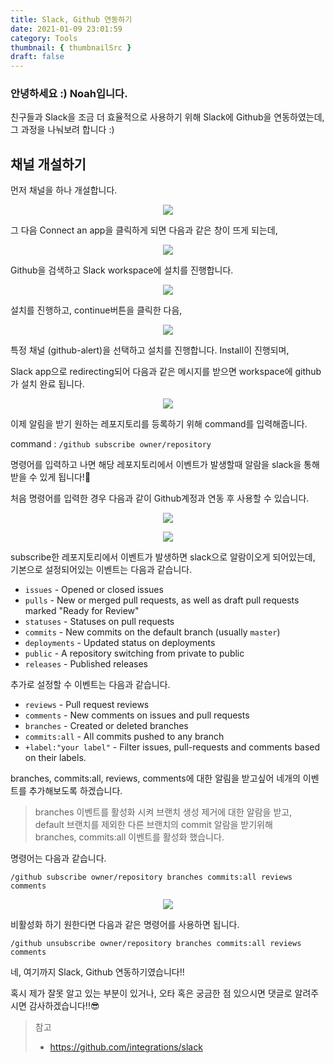 ```yaml
---
title: Slack, Github 연동하기
date: 2021-01-09 23:01:59
category: Tools
thumbnail: { thumbnailSrc }
draft: false
---
```


### 안녕하세요 :) Noah입니다.

친구들과 Slack을 조금 더 효율적으로 사용하기 위해 Slack에 Github을 연동하였는데, 그 과정을 나눠보려 합니다 :)

## 채널 개설하기

먼저 채널을 하나 개설합니다.

<p align="center">
    <img src="assets/2021-01-09/1.png"/>
</p>

그 다음 Connect an app을 클릭하게 되면 다음과 같은 창이 뜨게 되는데,

<p align="center">
    <img src="assets/2021-01-09/2.png"/>
</p>

Github을 검색하고 Slack workspace에 설치를 진행합니다.

<p align="center">
    <img src="assets/2021-01-09/3.png"/>
</p>

설치를 진행하고, continue버튼을 클릭한 다음,

<p align="center">
    <img src="assets/2021-01-09/4.png"/>
</p>

특정 채널 (github-alert)을 선택하고 설치를 진행합니다. Install이 진행되며,

Slack app으로 redirecting되어 다음과 같은 메시지를 받으면 workspace에 github가 설치 완료 됩니다.

<p align="center">
    <img src="assets/2021-01-09/5.png"/>
</p>

이제 알림을 받기 원하는 레포지토리를 등록하기 위해 command를 입력해줍니다.

command : `/github subscribe owner/repository`

명령어를 입력하고 나면 해당 레포지토리에서 이벤트가 발생할때 알람을 slack을 통해 받을 수 있게 됩니다!🙂

처음 명령어를 입력한 경우 다음과 같이 Github계정과 연동 후 사용할 수 있습니다.

<p align="center">
    <img src="assets/2021-01-09/6.png"/>
</p>

<p align="center">
    <img src="assets/2021-01-09/7.png"/>
</p>

subscribe한 레포지토리에서 이벤트가 발생하면 slack으로 알람이오게 되어있는데,  
기본으로 설정되어있는 이벤트는 다음과 같습니다.

- `issues` - Opened or closed issues
- `pulls` - New or merged pull requests, as well as draft pull requests marked "Ready for Review"
- `statuses` - Statuses on pull requests
- `commits` - New commits on the default branch (usually `master`)
- `deployments` - Updated status on deployments
- `public` - A repository switching from private to public
- `releases` - Published releases

추가로 설정할 수 이벤트는 다음과 같습니다.

- `reviews` - Pull request reviews
- `comments` - New comments on issues and pull requests
- `branches` - Created or deleted branches
- `commits:all` - All commits pushed to any branch
- `+label:"your label"` - Filter issues, pull-requests and comments based on their labels.

branches, commits:all, reviews, comments에 대한 알림을 받고싶어 네개의 이벤트를 추가해보도록 하겠습니다.

> branches 이벤트를 활성화 시켜 브랜치 생성 제거에 대한 알람을 받고,  
> default 브랜치를 제외한 다른 브랜치의 commit 알람을 받기위해  
> branches, commits:all 이벤트를 활성화 했습니다.

명령어는 다음과 같습니다.

`/github subscribe owner/repository branches commits:all reviews comments`

<p align="center">
    <img src="assets/2021-01-09/8.png"/>
</p>

비활성화 하기 원한다면 다음과 같은 명령어를 사용하면 됩니다.

`/github unsubscribe owner/repository branches commits:all reviews comments`

네, 여기까지 Slack, Github 연동하기였습니다!!

혹시 제가 잘못 알고 있는 부분이 있거나, 오타 혹은 궁금한 점 있으시면 댓글로 알려주시면 감사하겠습니다!!😎

> 참고
>
> - https://github.com/integrations/slack
